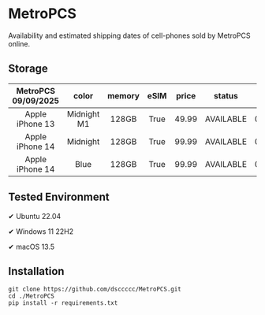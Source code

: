 # MetroPCS
Availability and estimated shipping dates of cell-phones sold by MetroPCS online.
## Storage
|MetroPCS 09/09/2025|color|memory|eSIM|price|status|shipping from|shipping to|
|:--:|:--:|:--:|:--:|:--:|:--:|:--:|:--:|
|Apple iPhone 13|Midnight M1|128GB|True|49.99|AVAILABLE|09/09/2025|09/15/2025|
|Apple iPhone 14|Midnight|128GB|True|99.99|AVAILABLE|09/09/2025|09/15/2025|
|Apple iPhone 14|Blue|128GB|True|99.99|AVAILABLE|09/09/2025|09/15/2025|

## Tested Environment
✔ Ubuntu 22.04

✔ Windows 11 22H2

✔ macOS 13.5
## Installation
```
git clone https://github.com/dsccccc/MetroPCS.git
cd ./MetroPCS
pip install -r requirements.txt
```
